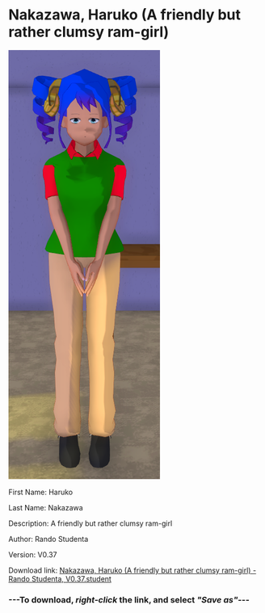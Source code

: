 # Nakazawa, Haruko (A friendly but rather clumsy ram-girl)

<img src = "https://raw.githubusercontent.com/Arbiter1223/Daigaku-Gurashi-Custom-Students/master/Students/Files/Nakazawa%2C%20Haruko%20(A%20friendly%20but%20rather%20clumsy%20ram-girl).png">

First Name: Haruko

Last Name: Nakazawa

Description: A friendly but rather clumsy ram-girl

Author: Rando Studenta

Version: V0.37

Download link: <a href="https://raw.githubusercontent.com/Arbiter1223/Daigaku-Gurashi-Custom-Students/master/Students/Files/Nakazawa%2C%20Haruko%20(A%20friendly%20but%20rather%20clumsy%20ram-girl)%20-%20Rando%20Studenta%2C%20V0.37.student">Nakazawa, Haruko (A friendly but rather clumsy ram-girl) - Rando Studenta, V0.37.student</a>

### ---**To download, _right-click_ the link, and select _"Save as"_**---
